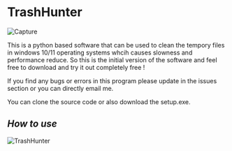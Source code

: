 # TrashHunter
![Capture](https://github.com/tharinduk001/TrashHunter/assets/136310961/a75e5ac3-513e-4191-9c67-eb0bb83954cb)

This is a python based software that can be used to clean the tempory files in windows 10/11 operating systems whcih causes slowness and performance reduce. So this is the initial version of the software and feel free to download and try it out completely free !

If you find any bugs or errors in this program please update in the issues section or you can directly email me.

You can clone the source code or also download the setup.exe.

## _How to use_
![TrashHunter](https://github.com/tharinduk001/TrashHunter/assets/136310961/c99f6ede-e88a-4e89-ae08-4469793b1b88)
